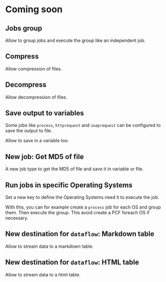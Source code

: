 # Coming soon

## Jobs group

Allow to group jobs and execute the group like an independent job.

## Compress

Allow compression of files.

## Decompress

Allow decompression of files.

## Save output to variables

Some jobs like `process`, `httprequest` and `soaprequest` can be configured to save the output to file.

Allow to save in a variable too.

## New job: Get MD5 of file

A new job type to get the MD5 of file and save it in variable or file.

## Run jobs in specific Operating Systems

Set a new key to define the Operating Systems need it to execute the job.

With this, you can for example create a `process` job for each OS and group them. Then execute the group. This avoid create a PCF foreach OS if necessary.

## New destination for `dataflow`: Markdown table

Allow to stream data to a markdown table.

## New destination for `dataflow`: HTML table

Allow to stream data to a html table.